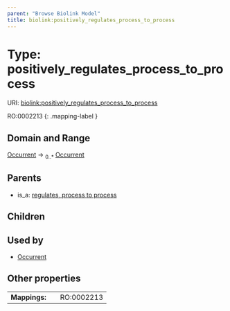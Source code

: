 ```yaml
---
parent: "Browse Biolink Model"
title: biolink:positively_regulates_process_to_process
---
```


# Type: positively_regulates_process_to_process




URI: [biolink:positively_regulates_process_to_process](https://w3id.org/biolink/vocab/positively_regulates_process_to_process)

RO:0002213
{: .mapping-label }



## Domain and Range

[Occurrent](Occurrent.md) ->  <sub>0..*</sub> [Occurrent](Occurrent.md)

## Parents

 *  is_a: [regulates, process to process](regulates_process_to_process.md)

## Children


## Used by

 * [Occurrent](Occurrent.md)

## Other properties

|  |  |  |
| --- | --- | --- |
| **Mappings:** | | RO:0002213 |


